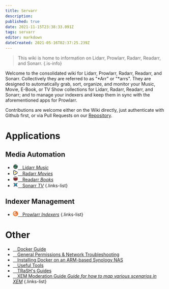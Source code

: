 ```yaml
---
title: Servarr
description: 
published: true
date: 2021-11-15T23:38:33.091Z
tags: servarr
editor: markdown
dateCreated: 2021-05-16T02:37:25.239Z
---
```


> This wiki is home to information on Lidarr, Prowlarr, Radarr, Readarr, and Sonarr.
{.is-info}

Welcome to the consolidated wiki for Lidarr, Prowlarr, Radarr, Readarr, and Sonarr. Collectively they are referred to as "*Arr" or "*arrs". They are designed to automatically grab, sort, organize, and monitor your Music, Movie, E-Book, or TV Show collections for Lidarr, Radarr, Readarr, and Sonarr; and to manage your indexers and keep them in sync with the aforementioned apps for Prowlarr.

Contributions are welcome either on the Wiki directly, just authenticate with Github first, or via Pull Requests on our [Repository](https://github.com/Servarr/Wiki).

# Applications

## Media Automation

- [![16.png](/assets/lidarr/logos/16.png)&emsp;Lidarr *Music*](/lidarr)
- [![16.png](/assets/radarr/logos/16.png)&emsp;Radarr *Movies*](/radarr)
- [![16.png](/assets/readarr/logos/16.png)&emsp;Readarr *Books*](/readarr)
- [![16.png](/assets/sonarr/logos/16.png)&emsp;Sonarr *TV*](/sonarr)
{.links-list}

## Indexer Management

- [![16.png](/assets/prowlarr/logos/16.png)&emsp;Prowlarr *Indexers*](/prowlarr)
{.links-list}

# Other

- [<i class="fab fa-docker"></i>&emsp;Docker Guide](/docker-guide)
- [<i class="far fa-life-ring"></i>&emsp;General Permissions & Network Troubleshooting](/permissions-and-networking)
- [<i class="fas fa-box-open"></i>&emsp;Installing Docker on an ARM-based Synology NAS](/docker-arm-synology)
- [<i class="fas fa-tools"></i>&emsp;Useful Tools](/useful-tools)
- [<i class="fas fa-trash-alt"></i>&emsp;TRaSH's Guides](https://trash-guides.info/)
- [<i class="fab fa-xing"></i>&emsp;XEM Moderation Guide *Guide for how to map various scenarios in XEM*](/sonarr/xem-guide)
{.links-list}
